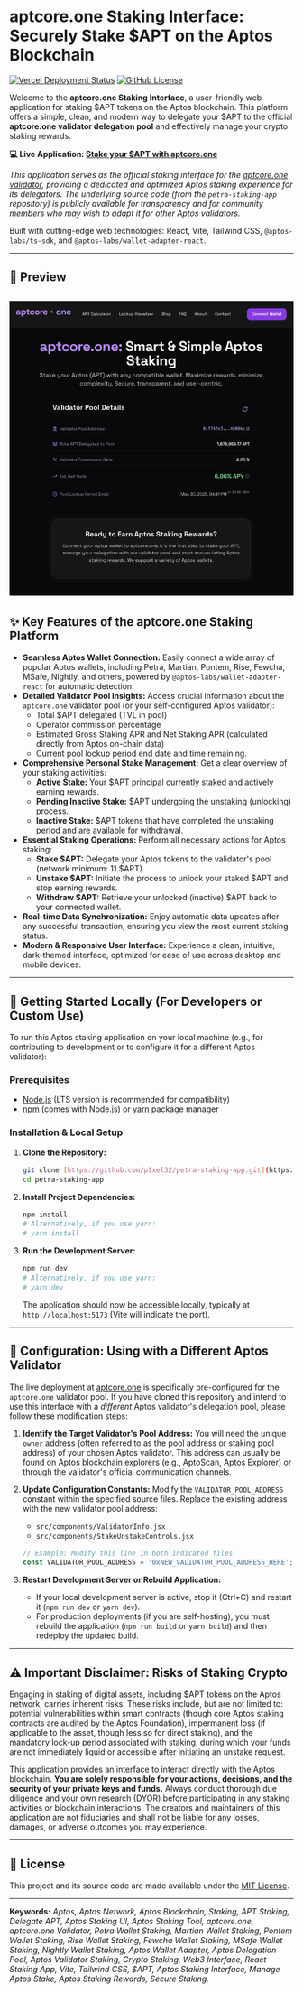 # aptcore.one Staking Interface: Securely Stake $APT on the Aptos Blockchain

[![Vercel Deployment Status](https://img.shields.io/github/deployments/p1xel32/petra-staking-app/production?label=Vercel&logo=vercel&style=flat-square)](https://aptcore.one/)
[![GitHub License](https://img.shields.io/github/license/p1xel32/petra-staking-app?style=flat-square)](LICENSE)

Welcome to the **aptcore.one Staking Interface**, a user-friendly web application for staking $APT tokens on the Aptos blockchain. This platform offers a simple, clean, and modern way to delegate your $APT to the official **aptcore.one validator delegation pool** and effectively manage your crypto staking rewards.

**💻 Live Application: [Stake your $APT with aptcore.one](https://aptcore.one/)**

*This application serves as the official staking interface for the [aptcore.one validator](https://aptcore.one/), providing a dedicated and optimized Aptos staking experience for its delegators. The underlying source code (from the `petra-staking-app` repository) is publicly available for transparency and for community members who may wish to adapt it for other Aptos validators.*

Built with cutting-edge web technologies: React, Vite, Tailwind CSS, `@aptos-labs/ts-sdk`, and `@aptos-labs/wallet-adapter-react`.

---

## 📸 Preview
![Preview of the aptcore.one Aptos Staking Interface showing wallet connection and validator details.](src/assets/aptcore_interface.png)
---

## ✨ Key Features of the aptcore.one Staking Platform

* **Seamless Aptos Wallet Connection:** Easily connect a wide array of popular Aptos wallets, including Petra, Martian, Pontem, Rise, Fewcha, MSafe, Nightly, and others, powered by `@aptos-labs/wallet-adapter-react` for automatic detection.
* **Detailed Validator Pool Insights:** Access crucial information about the `aptcore.one` validator pool (or your self-configured Aptos validator):
    * Total $APT delegated (TVL in pool)
    * Operator commission percentage
    * Estimated Gross Staking APR and Net Staking APR (calculated directly from Aptos on-chain data)
    * Current pool lockup period end date and time remaining.
* **Comprehensive Personal Stake Management:** Get a clear overview of your staking activities:
    * **Active Stake:** Your $APT principal currently staked and actively earning rewards.
    * **Pending Inactive Stake:** $APT undergoing the unstaking (unlocking) process.
    * **Inactive Stake:** $APT tokens that have completed the unstaking period and are available for withdrawal.
* **Essential Staking Operations:** Perform all necessary actions for Aptos staking:
    * **Stake $APT:** Delegate your Aptos tokens to the validator's pool (network minimum: 11 $APT).
    * **Unstake $APT:** Initiate the process to unlock your staked $APT and stop earning rewards.
    * **Withdraw $APT:** Retrieve your unlocked (inactive) $APT back to your connected wallet.
* **Real-time Data Synchronization:** Enjoy automatic data updates after any successful transaction, ensuring you view the most current staking status.
* **Modern & Responsive User Interface:** Experience a clean, intuitive, dark-themed interface, optimized for ease of use across desktop and mobile devices.

---

## 🚀 Getting Started Locally (For Developers or Custom Use)

To run this Aptos staking application on your local machine (e.g., for contributing to development or to configure it for a different Aptos validator):

### Prerequisites

* [Node.js](https://nodejs.org/) (LTS version is recommended for compatibility)
* [npm](https://www.npmjs.com/) (comes with Node.js) or [yarn](https://yarnpkg.com/) package manager

### Installation & Local Setup

1.  **Clone the Repository:**
    ```bash
    git clone [https://github.com/p1xel32/petra-staking-app.git](https://github.com/p1xel32/petra-staking-app.git)
    cd petra-staking-app
    ```

2.  **Install Project Dependencies:**
    ```bash
    npm install
    # Alternatively, if you use yarn:
    # yarn install
    ```

3.  **Run the Development Server:**
    ```bash
    npm run dev
    # Alternatively, if you use yarn:
    # yarn dev
    ```
    The application should now be accessible locally, typically at `http://localhost:5173` (Vite will indicate the port).

---

## 🔧 Configuration: Using with a Different Aptos Validator

The live deployment at [aptcore.one](https://aptcore.one/) is specifically pre-configured for the `aptcore.one` validator pool. If you have cloned this repository and intend to use this interface with a *different* Aptos validator's delegation pool, please follow these modification steps:

1.  **Identify the Target Validator's Pool Address:** You will need the unique `owner` address (often referred to as the pool address or staking pool address) of your chosen Aptos validator. This address can usually be found on Aptos blockchain explorers (e.g., AptoScan, Aptos Explorer) or through the validator's official communication channels.
2.  **Update Configuration Constants:** Modify the `VALIDATOR_POOL_ADDRESS` constant within the specified source files. Replace the existing address with the new validator pool address:
    * `src/components/ValidatorInfo.jsx`
    * `src/components/StakeUnstakeControls.jsx`

    ```javascript
    // Example: Modify this line in both indicated files
    const VALIDATOR_POOL_ADDRESS = '0xNEW_VALIDATOR_POOL_ADDRESS_HERE'; // Replace with the actual address
    ```
3.  **Restart Development Server or Rebuild Application:**
    * If your local development server is active, stop it (Ctrl+C) and restart it (`npm run dev` or `yarn dev`).
    * For production deployments (if you are self-hosting), you must rebuild the application (`npm run build` or `yarn build`) and then redeploy the updated build.

---

## ⚠️ Important Disclaimer: Risks of Staking Crypto

Engaging in staking of digital assets, including $APT tokens on the Aptos network, carries inherent risks. These risks include, but are not limited to: potential vulnerabilities within smart contracts (though core Aptos staking contracts are audited by the Aptos Foundation), impermanent loss (if applicable to the asset, though less so for direct staking), and the mandatory lock-up period associated with staking, during which your funds are not immediately liquid or accessible after initiating an unstake request.

This application provides an interface to interact directly with the Aptos blockchain. **You are solely responsible for your actions, decisions, and the security of your private keys and funds.** Always conduct thorough due diligence and your own research (DYOR) before participating in any staking activities or blockchain interactions. The creators and maintainers of this application are not fiduciaries and shall not be liable for any losses, damages, or adverse outcomes you may experience.

---

## 📜 License

This project and its source code are made available under the [MIT License](LICENSE).

---

**Keywords:** *Aptos, Aptos Network, Aptos Blockchain, Staking, APT Staking, Delegate APT, Aptos Staking UI, Aptos Staking Tool, aptcore.one, aptcore.one Validator, Petra Wallet Staking, Martian Wallet Staking, Pontem Wallet Staking, Rise Wallet Staking, Fewcha Wallet Staking, MSafe Wallet Staking, Nightly Wallet Staking, Aptos Wallet Adapter, Aptos Delegation Pool, Aptos Validator Staking, Crypto Staking, Web3 Interface, React Staking App, Vite, Tailwind CSS, $APT, Aptos Staking Interface, Manage Aptos Stake, Aptos Staking Rewards, Secure Staking.*
